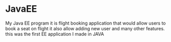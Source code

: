 # JavaEE
My Java EE program
it is flight booking application that would allow users to book a seat on flight it also allow adding new user and many other features.
this was the first EE application I made in JAVA
